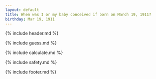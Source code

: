 ```yaml
---
layout: default
title: When was I or my baby conceived if born on March 19, 1911?
birthday: Mar 19, 1911
---
```


{% include header.md %}

{% include guess.md %}

{% include calculate.md %}

{% include safety.md %}

{% include footer.md %}



